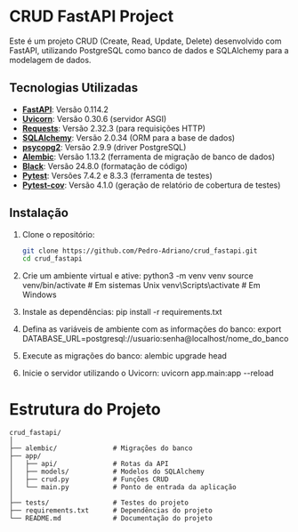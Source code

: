 # CRUD FastAPI Project

Este é um projeto CRUD (Create, Read, Update, Delete) desenvolvido com FastAPI, utilizando PostgreSQL como banco de dados e SQLAlchemy para a modelagem de dados.

## Tecnologias Utilizadas

- **[FastAPI](https://fastapi.tiangolo.com/)**: Versão 0.114.2
- **[Uvicorn](https://www.uvicorn.org/)**: Versão 0.30.6 (servidor ASGI)
- **[Requests](https://docs.python-requests.org/)**: Versão 2.32.3 (para requisições HTTP)
- **[SQLAlchemy](https://www.sqlalchemy.org/)**: Versão 2.0.34 (ORM para a base de dados)
- **[psycopg2](https://www.psycopg.org/)**: Versão 2.9.9 (driver PostgreSQL)
- **[Alembic](https://alembic.sqlalchemy.org/)**: Versão 1.13.2 (ferramenta de migração de banco de dados)
- **[Black](https://black.readthedocs.io/en/stable/)**: Versão 24.8.0 (formatação de código)
- **[Pytest](https://docs.pytest.org/en/7.4.x/)**: Versões 7.4.2 e 8.3.3 (ferramenta de testes)
- **[Pytest-cov](https://pytest-cov.readthedocs.io/en/latest/)**: Versão 4.1.0 (geração de relatório de cobertura de testes)

## Instalação

1. Clone o repositório:
   ```bash
   git clone https://github.com/Pedro-Adriano/crud_fastapi.git
   cd crud_fastapi

2. Crie um ambiente virtual e ative:
    python3 -m venv venv
    source venv/bin/activate  # Em sistemas Unix
    venv\Scripts\activate  # Em Windows

3. Instale as dependências:
   pip install -r requirements.txt

4. Defina as variáveis de ambiente com as informações do banco:
   export DATABASE_URL=postgresql://usuario:senha@localhost/nome_do_banco

5. Execute as migrações do banco:
   alembic upgrade head

6. Inicie o servidor utilizando o Uvicorn:
   uvicorn app.main:app --reload

# Estrutura do Projeto
```
crud_fastapi/
│
├── alembic/              # Migrações do banco
├── app/
│   ├── api/              # Rotas da API
│   ├── models/           # Modelos do SQLAlchemy
│   ├── crud.py           # Funções CRUD
│   └── main.py           # Ponto de entrada da aplicação
│
├── tests/                # Testes do projeto
├── requirements.txt      # Dependências do projeto
└── README.md             # Documentação do projeto
```

   
